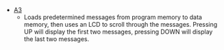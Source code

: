 * [A3](/Assignments/CSC230/A3)
	* Loads predetermined messages from program memory to data memory, then uses an LCD to scroll through the messages. Pressing UP will display the first two messages, pressing DOWN will display the last two messages.
